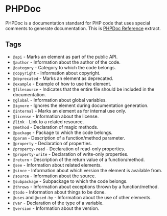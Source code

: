 # PHPDoc

PHPDoc is a documentation standard for PHP code that uses special comments to generate documentation.
This is [PHPDoc Reference](https://docs.phpdoc.org/3.0/guide/references/phpdoc/index.html) extract.

## Tags

- `@api` - Marks an element as part of the public API.
- `@author` - Information about the author of the code.
- `@category` - Category to which the code belongs.
- `@copyright` - Information about copyright.
- `@deprecated` - Marks an element as deprecated.
- `@example` - Example of how to use the element.
- `@filesource` - Indicates that the entire file should be included in the documentation.
- `@global` - Information about global variables.
- `@ignore` - Ignores the element during documentation generation.
- `@internal` - Marks an element as for internal use only.
- `@license` - Information about the license.
- `@link` - Link to a related resource.
- `@method` - Declaration of magic methods.
- `@package` - Package to which the code belongs.
- `@param` - Description of a function/method parameter.
- `@property` - Declaration of properties.
- `@property-read` - Declaration of read-only properties.
- `@property-write` - Declaration of write-only properties.
- `@return` - Description of the return value of a function/method.
- `@see` - Information about related elements.
- `@since` - Information about which version the element is available from.
- `@source` - Information about the source.
- `@subpackage` - Subpackage to which the code belongs.
- `@throws` - Information about exceptions thrown by a function/method.
- `@todo` - Information about things to be done.
- `@uses` and `@used-by` - Information about the use of other elements.
- `@var` - Declaration of the type of a variable.
- `@version` - Information about the version.

